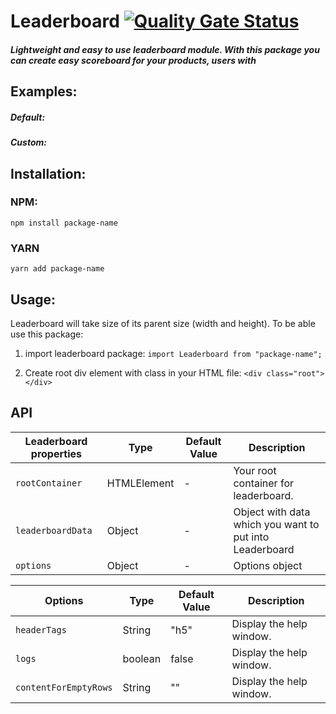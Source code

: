 # Leaderboard [![Quality Gate Status](https://sonarcloud.io/api/project_badges/measure?project=Patryk-Rozwadowski_npm-leaderboard&metric=alert_status)](https://sonarcloud.io/summary/new_code?id=Patryk-Rozwadowski_npm-leaderboard)
##### Lightweight and easy to use leaderboard module. With this package you can create easy scoreboard for your products, users with 

## Examples:
##### Default:

##### Custom:


## Installation:

### NPM:
`
npm install package-name
`

### YARN
`
yarn add package-name
`

## Usage:

Leaderboard will take size of its parent size (width and height). To be able use this package:

1. import leaderboard package:
	`import Leaderboard from "package-name";`

2. Create root div element with class in your HTML file: 
	`<div class="root"></div>`
	

## API

| Leaderboard properties | Type | Default Value | Description              |
| -------------  | --------    | - |----------------------        |
| `rootContainer`| HTMLElement | - |  Your root container for leaderboard. |
| `leaderboardData`| Object | - | Object with data which you want to put into Leaderboard |
| `options`| Object |- | Options object |

| Options | Type | Default Value | Description |
| -------------  | -------- | - |----------------------        |
| `headerTags`| String | "h5" | Display the help window. |
| `logs`| boolean | false | Display the help window. |
| `contentForEmptyRows`| String | "" | Display the help window. |

